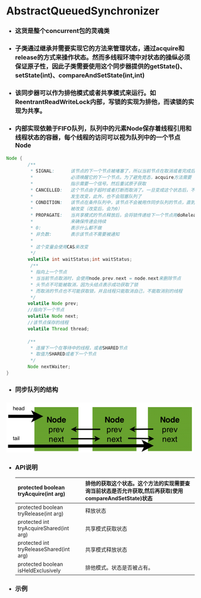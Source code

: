 # AbstractQueuedSynchronizer

* ### 这货是整个concurrent包的灵魂类
* ### 子类通过继承并需要实现它的方法来管理状态，通过acquire和release的方式来操作状态。然而多线程环境中对状态的操纵必须保证原子性，因此子类需要使用这个同步器提供的getState\(\)、setState\(int\)、compareAndSetState\(int,int\)
* ### 该同步器可以作为排他模式或者共享模式来运行。如ReentrantReadWriteLock内部，写锁的实现为排他，而读锁的实现为共享。
* ### 内部实现依赖于FIFO队列，队列中的元素Node保存着线程引用和线程状态的容器，每个线程的访问可以视为队列中的一个节点Node

```java
Node {
        /**
         * SIGNAL:      该节点的下一个节点被堵塞了，所以当前节点在取消或者完成后，
         *              必须唤醒它的下一个节点。为了避免竞态，acquire方法需要
         *              指示需要一个信号。然后重试原子获取
         * CANCELLED:   这个节点由于超时或者打断而取消了。一旦变成这个状态后，不会
         *              发生改变，此外，也不会阻塞队列了
         * CONDITION:   该节点在条件队列中，该节点不会被用作同步队列的节点，直到状态
         *              被改变（改变后，会为0）
         * PROPAGATE:   当共享模式的节点释放后，会将锁传递给下一个节点用doReleaseShared
         *              来确保传递会持续
         * 0:           表示什么都不做
         * 非负数:       表示该节点不需要被通知
         *
         * 这个变量会使用CAS来改变
         */
        volatile int waitStatus;int waitStatus;
         /**
         * 指向上一个节点
         * 当当前节点取消时，会使用node.prev.next = node.next来删除节点
         * 头节点不可能被取消，因为头结点表示成功获取了锁
         * 而取消的节点也不可能获取锁，并且线程只能取消自己，不能取消别的线程
         */
        volatile Node prev;
        //指向下一个节点
        volatile Node next;
        //该节点保存的线程
        volatile Thread thread;

        /**
         * 连接下一个在等待中的线程，或者SHARED节点
         * 取值为SHARED或者下一个节点
         */
        Node nextWaiter;
}
```

* ### 同步队列的结构

### ![](/assets/21.png)

* ### API说明

  | protected boolean tryAcquire\(int arg\) | 排他的获取这个状态。这个方法的实现需要查询当前状态是否允许获取,然后再获取\(使用compareAndSetState\)状态 |
  | :--- | :--- |
  | protected boolean tryRelease\(int arg\) | 释放状态 |
  | protected int tryAcquireShared\(int arg\) | 共享模式获取状态 |
  | protected int tryReleaseShared\(int arg\) | 共享模式释放状态 |
  | protected boolean isHeldExclusively | 排他模式。状态是否被占有。 |
* ### 示例

```


```





